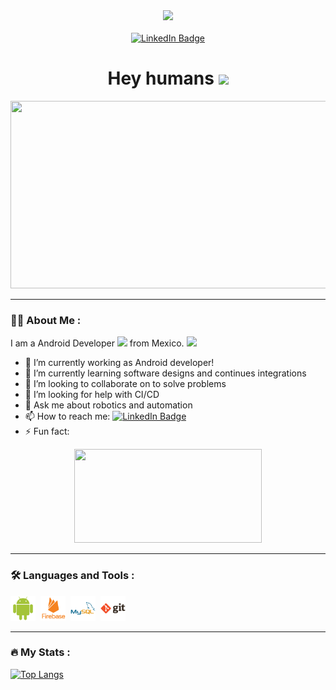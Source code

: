<div id="header" align="center">
  <img src="https://media.giphy.com/media/llarwdtFqG63IlqUR1/giphy.gif" width="100"/>
</div>
<div id="header" align="center">
  <img src="https://komarev.com/ghpvc/?username=your-github-username&style=flat-square&color=blue" alt="" />
</div>

<div id="badges" align="center">
  <a href="https://www.linkedin.com/in/alejandro-carrillo-788767196/">
    <img src="https://img.shields.io/badge/LinkedIn-blue?style=for-the-badge&logo=linkedin&logoColor=white" alt="LinkedIn Badge"/>
  </a>
</div>

<h1 align="center">
  Hey humans
  <img src="https://media.giphy.com/media/hvRJCLFzcasrR4ia7z/giphy.gif" width="30px"/>
</h1>

<div align="center">
  <img src="https://media.giphy.com/media/dWesBcTLavkZuG35MI/giphy.gif" width="600" height="300"/>
</div>

---

### :man_technologist: About Me :

I am a Android Developer <img src="https://media.giphy.com/media/WUlplcMpOCEmTGBtBW/giphy.gif" width="30"> from Mexico. <img src="https://media.giphy.com/media/5plgREel3XcJPvO0Ok/giphy-downsized-large.gif" width="20">

- 🔭 I’m currently working as Android developer!
- 🌱 I’m currently learning software designs and continues integrations
- 👯 I’m looking to collaborate on to solve problems
- 🤔 I’m looking for help with CI/CD
- 💬 Ask me about robotics and automation  
- 📫 How to reach me: <a href="https://www.linkedin.com/in/alejandro-carrillo-788767196/">
    <img src="https://img.shields.io/badge/LinkedIn-blue?style=for-the-badge&logo=linkedin&logoColor=white" alt="LinkedIn Badge" width="50"/>
  </a>
- ⚡ Fun fact: 
<div align="center">
  <img src="https://assets.hongkiat.com/uploads/programming-jokes/joke-coffee-code.jpg" width="300" height="150"/>
</div>


---

### :hammer_and_wrench: Languages and Tools :

<div>
  <img src="https://github.com/devicons/devicon/blob/master/icons/android/android-original.svg" title="Android" alt="Android" width="40" height="40"/>&nbsp;
  <img src="https://github.com/devicons/devicon/blob/master/icons/firebase/firebase-plain-wordmark.svg" title="Firebase" alt="Firebase" width="40" height="40"/>&nbsp;
  <img src="https://github.com/devicons/devicon/blob/master/icons/mysql/mysql-original-wordmark.svg" title="MySQL"  alt="MySQL" width="40" height="40"/>&nbsp;
  <img src="https://github.com/devicons/devicon/blob/master/icons/git/git-original-wordmark.svg" title="Git" **alt="Git" width="40" height="40"/>
</div>

---

### :fire: My Stats :

[![Top Langs](https://github-readme-stats.vercel.app/api/top-langs/?username=your-github-username&layout=compact&theme=vision-friendly-dark)](https://github.com/anuraghazra/github-readme-stats)



